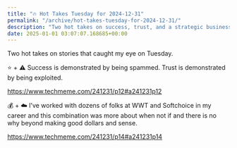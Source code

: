 ```yaml
---
title: "🔥 Hot Takes Tuesday for 2024-12-31"
permalink: "/archive/hot-takes-tuesday-for-2024-12-31/"
description: "Two hot takes on success, trust, and a strategic business partnership."
date: 2025-01-01 03:07:07.168685+00:00
---
```


<!-- buttondown-editor-mode: fancy --><p>Two hot takes on stories that caught my eye on Tuesday.</p><p>⭐ + ⚠️ Success is demonstrated by being spammed. Trust is demonstrated by being exploited.</p><p><a target="_blank" rel="noopener noreferrer nofollow" href="https://www.techmeme.com/241231/p12#a241231p12">https://www.techmeme.com/241231/p12#a241231p12</a></p><p>💰 + ☁️ I’ve worked with dozens of folks at WWT and Softchoice in my career and this combination was more about when not if and there is no why beyond making good dollars and sense.</p><p><a target="_blank" rel="noopener noreferrer nofollow" href="https://www.techmeme.com/241231/p14#a241231p14">https://www.techmeme.com/241231/p14#a241231p14</a></p><p></p>